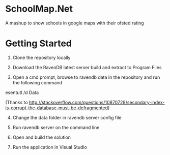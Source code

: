 SchoolMap.Net
=============

A mashup to show schools in google maps with their ofsted rating


Getting Started
===============
1) Clone the repository locally

2) Download the RavenDB latest server build and extract to Program Files

3) Open a cmd prompt, browse to ravendb data in the repository and run the following command

esentutl /d Data

(Thanks to http://stackoverflow.com/questions/10870728/secondary-index-is-corrupt-the-database-must-be-defragmented)

4) Change the data folder in ravendb server config file

5) Run ravendb server on the command line

6) Open and build the solution

7) Run the application in Visual Studio
